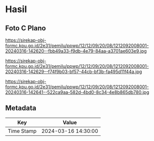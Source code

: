 # Hasil

## Foto C Plano

https://sirekap-obj-formc.kpu.go.id/2e31/pemilu/ppwp/12/12/09/20/08/1212092008001-20240316-142620--fbb49a33-f9db-4e79-84aa-a3701ae603e9.jpg

https://sirekap-obj-formc.kpu.go.id/2e31/pemilu/ppwp/12/12/09/20/08/1212092008001-20240316-142629--f74f9b03-bf57-44cb-bf3b-fa495d11f44a.jpg

https://sirekap-obj-formc.kpu.go.id/2e31/pemilu/ppwp/12/12/09/20/08/1212092008001-20240316-142641--522ca9aa-582d-4bd0-8c34-4e8b865db780.jpg


## Metadata

| Key        | Value               |
| ---------- | ------------------- |
| Time Stamp | 2024-03-16 14:30:00 |



